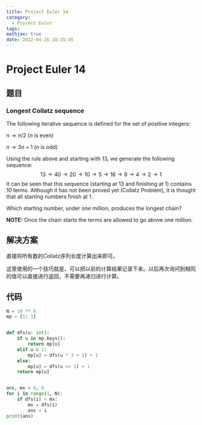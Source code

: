 ```yaml
---
title: Project Euler 14
category:
  - Project Euler
tags:
mathjax: true
date: 2022-04-26 18:35:45
---
```


<escape><!-- more --></escape>

# Project Euler 14

## 题目

### Longest Collatz sequence

The following iterative sequence is defined for the set of positive integers:

$n \rightarrow n/2$ ($n$ is even)

$n \rightarrow 3n + 1$ ($n$ is odd)

Using the rule above and starting with $13$, we generate the following sequence:
$$13 \rightarrow 40 \rightarrow 20 \rightarrow 10 \rightarrow 5 \rightarrow 16 \rightarrow 8 \rightarrow 4 \rightarrow 2 \rightarrow 1$$
It can be seen that this sequence (starting at $13$ and finishing at $1$) contains $10$ terms. Although it has not been proved yet (Collatz Problem), it is thought that all starting numbers finish at $1$.

Which starting number, under one million, produces the longest chain?

**NOTE:** Once the chain starts the terms are allowed to go above one million.

## 解决方案

直接将所有数的Collatz序列长度计算出来即可。

这里使用的一个技巧就是，可以把以前的计算结果记录下来。以后再次询问到相同的值可以直接进行返回，不需要再递归进行计算。

## 代码

```py
N = 10 ** 6
mp = {1: 1}


def dfs(u: int):
    if u in mp.keys():
        return mp[u]
    elif u & 1:
        mp[u] = dfs(u * 3 + 1) + 1
    else:
        mp[u] = dfs(u >> 1) + 1
    return mp[u]


ans, mx = 0, 0
for i in range(1, N):
    if dfs(i) > mx:
        mx = dfs(i)
        ans = i
print(ans)
```
